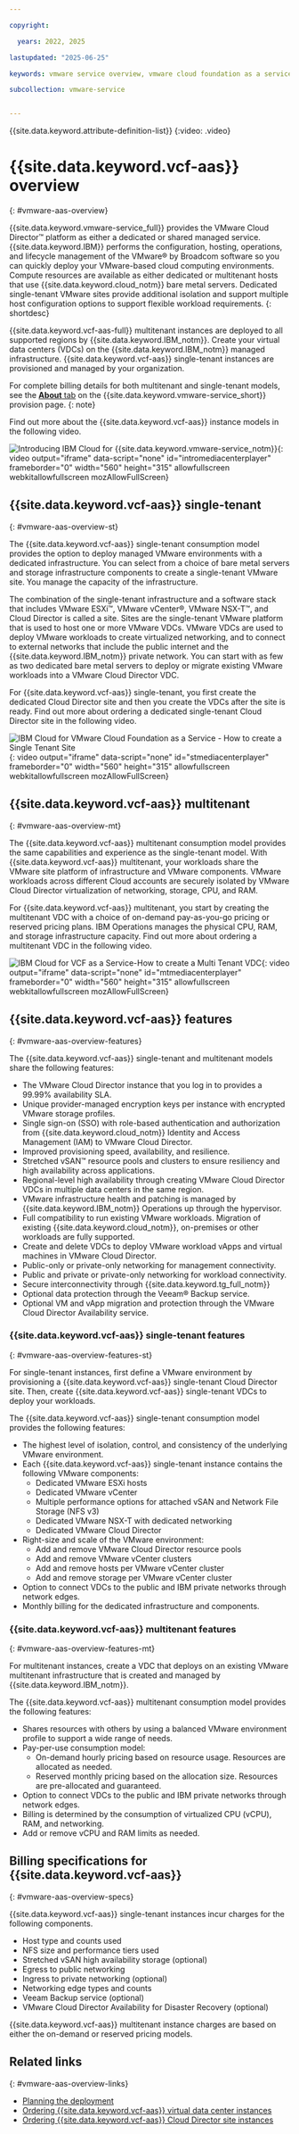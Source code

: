 ```yaml
---

copyright:

  years: 2022, 2025

lastupdated: "2025-06-25"

keywords: vmware service overview, vmware cloud foundation as a service, vmware cloud foundation as a service overview, vmware cloud foundation as a service introduction, VCF as a Service

subcollection: vmware-service


---
```


{{site.data.keyword.attribute-definition-list}}
{:video: .video}

# {{site.data.keyword.vcf-aas}} overview
{: #vmware-aas-overview}

{{site.data.keyword.vmware-service_full}} provides the VMware Cloud Director™ platform as either a dedicated or shared managed service. {{site.data.keyword.IBM}} performs the configuration, hosting, operations, and lifecycle management of the VMware® by Broadcom software so you can quickly deploy your VMware-based cloud computing environments. Compute resources are available as either dedicated or multitenant hosts that use {{site.data.keyword.cloud_notm}} bare metal servers. Dedicated single-tenant VMware sites provide additional isolation and support multiple host configuration options to support flexible workload requirements.
{: shortdesc}

{{site.data.keyword.vcf-aas-full}} multitenant instances are deployed to all supported regions by {{site.data.keyword.IBM_notm}}. Create your virtual data centers (VDCs) on the {{site.data.keyword.IBM_notm}} managed infrastructure. {{site.data.keyword.vcf-aas}} single-tenant instances are provisioned and managed by your organization.

For complete billing details for both multitenant and single-tenant models, see the [**About** tab](https://cloud.ibm.com/vmware/vmware_as_a_service/provision/vdc_mt) on the {{site.data.keyword.vmware-service_short}} provision page.
{: note}

Find out more about the {{site.data.keyword.vcf-aas}} instance models in the following video.

![Introducing IBM Cloud for {{site.data.keyword.vmware-service_notm}}](https://cdnapisec.kaltura.com/html5/html5lib/v2.101/mwEmbedFrame.php/p/1773841/uiconf_id/27941801/entry_id/1_mrpl7ue5?wid=_1773841&iframeembed=true&entry_id=1_mrpl7ue5){: video output="iframe" data-script="none" id="intromediacenterplayer" frameborder="0" width="560" height="315" allowfullscreen webkitallowfullscreen mozAllowFullScreen}

## {{site.data.keyword.vcf-aas}} single-tenant
{: #vmware-aas-overview-st}

The {{site.data.keyword.vcf-aas}} single-tenant consumption model provides the option to deploy managed VMware environments with a dedicated infrastructure. You can select from a choice of bare metal servers and storage infrastructure components to create a single-tenant VMware site. You manage the capacity of the infrastructure.

The combination of the single-tenant infrastructure and a software stack that includes VMware ESXi™, VMware vCenter®, VMware NSX-T™, and Cloud Director is called a site. Sites are the single-tenant VMware platform that is used to host one or more VMware VDCs. VMware VDCs are used to deploy VMware workloads to create virtualized networking, and to connect to external networks that include the public internet and the {{site.data.keyword.IBM_notm}} private network. You can start with as few as two dedicated bare metal servers to deploy or migrate existing VMware workloads into a VMware Cloud Director VDC.

For {{site.data.keyword.vcf-aas}} single-tenant, you first create the dedicated Cloud Director site and then you create the VDCs after the site is ready. Find out more about ordering a dedicated single-tenant Cloud Director site in the following video.

![IBM Cloud for VMware Cloud Foundation as a Service - How to create a Single Tenant Site](https://www.kaltura.com/p/1773841/sp/177384100/embedIframeJs/uiconf_id/27941801/partner_id/1773841?iframeembed=true&entry_id=1_drcc4jz0){: video output="iframe" data-script="none" id="stmediacenterplayer" frameborder="0" width="560" height="315" allowfullscreen webkitallowfullscreen mozAllowFullScreen}

## {{site.data.keyword.vcf-aas}} multitenant
{: #vmware-aas-overview-mt}

The {{site.data.keyword.vcf-aas}} multitenant consumption model provides the same capabilities and experience as the single-tenant model. With {{site.data.keyword.vcf-aas}} multitenant, your workloads share the VMware site platform of infrastructure and VMware components. VMware workloads across different Cloud accounts are securely isolated by VMware Cloud Director virtualization of networking, storage, CPU, and RAM.

For {{site.data.keyword.vcf-aas}} multitenant, you start by creating the multitenant VDC with a choice of on-demand pay-as-you-go pricing or reserved pricing plans. IBM Operations manages the physical CPU, RAM, and storage infrastructure capacity. Find out more about ordering a multitenant VDC in the following video.

![IBM Cloud for VCF as a Service-How to create a Multi Tenant VDC](https://www.kaltura.com/p/1773841/sp/177384100/embedIframeJs/uiconf_id/27941801/partner_id/1773841?iframeembed=true&entry_id=1_5tjb9dfs){: video output="iframe" data-script="none" id="mtmediacenterplayer" frameborder="0" width="560" height="315" allowfullscreen webkitallowfullscreen mozAllowFullScreen}

## {{site.data.keyword.vcf-aas}} features
{: #vmware-aas-overview-features}

The {{site.data.keyword.vcf-aas}} single-tenant and multitenant models share the following features:

* The VMware Cloud Director instance that you log in to provides a 99.99% availability SLA.
* Unique provider-managed encryption keys per instance with encrypted VMware storage profiles.
* Single sign-on (SSO) with role-based authentication and authorization from {{site.data.keyword.cloud_notm}} Identity and Access Management (IAM) to VMware Cloud Director.
* Improved provisioning speed, availability, and resilience.
* Stretched vSAN™ resource pools and clusters to ensure resiliency and high availability across applications.
* Regional-level high availability through creating VMware Cloud Director VDCs in multiple data centers in the same region.
* VMware infrastructure health and patching is managed by {{site.data.keyword.IBM_notm}} Operations up through the hypervisor.
* Full compatibility to run existing VMware workloads. Migration of existing {{site.data.keyword.cloud_notm}}, on-premises or other workloads are fully supported.
* Create and delete VDCs to deploy VMware workload vApps and virtual machines in VMware Cloud Director.
* Public-only or private-only networking for management connectivity.
* Public and private or private-only networking for workload connectivity.
* Secure interconnectivity through {{site.data.keyword.tg_full_notm}}
* Optional data protection through the Veeam® Backup service.
* Optional VM and vApp migration and protection through the VMware Cloud Director Availability service.

### {{site.data.keyword.vcf-aas}} single-tenant features
{: #vmware-aas-overview-features-st}

For single-tenant instances, first define a VMware environment by provisioning a {{site.data.keyword.vcf-aas}} single-tenant Cloud Director site. Then, create {{site.data.keyword.vcf-aas}} single-tenant VDCs to deploy your workloads.

The {{site.data.keyword.vcf-aas}} single-tenant consumption model provides the following features:

* The highest level of isolation, control, and consistency of the underlying VMware environment.
* Each {{site.data.keyword.vcf-aas}} single-tenant instance contains the following VMware components:
   * Dedicated VMware ESXi hosts
   * Dedicated VMware vCenter
   * Multiple performance options for attached vSAN and Network File Storage (NFS v3)
   * Dedicated VMware NSX-T with dedicated networking
   * Dedicated VMware Cloud Director
* Right-size and scale of the VMware environment:
   * Add and remove VMware Cloud Director resource pools
   * Add and remove VMware vCenter clusters
   * Add and remove hosts per VMware vCenter cluster
   * Add and remove storage per VMware vCenter cluster
* Option to connect VDCs to the public and IBM private networks through network edges.
* Monthly billing for the dedicated infrastructure and components.

### {{site.data.keyword.vcf-aas}} multitenant features
{: #vmware-aas-overview-features-mt}

For multitenant instances, create a VDC that deploys on an existing VMware multitenant infrastructure that is created and managed by {{site.data.keyword.IBM_notm}}.

The {{site.data.keyword.vcf-aas}} multitenant consumption model provides the following features:

* Shares resources with others by using a balanced VMware environment profile to support a wide range of needs.
* Pay-per-use consumption model:
   * On-demand hourly pricing based on resource usage. Resources are allocated as needed.
   * Reserved monthly pricing based on the allocation size. Resources are pre-allocated and guaranteed.
* Option to connect VDCs to the public and IBM private networks through network edges.
* Billing is determined by the consumption of virtualized CPU (vCPU), RAM, and networking.
* Add or remove vCPU and RAM limits as needed.

## Billing specifications for {{site.data.keyword.vcf-aas}}
{: #vmware-aas-overview-specs}

{{site.data.keyword.vcf-aas}} single-tenant instances incur charges for the following components.

* Host type and counts used
* NFS size and performance tiers used
* Stretched vSAN high availability storage (optional)
* Egress to public networking
* Ingress to private networking (optional)
* Networking edge types and counts
* Veeam Backup service (optional)
* VMware Cloud Director Availability for Disaster Recovery (optional)

{{site.data.keyword.vcf-aas}} multitenant instance charges are based on either the on-demand or reserved pricing models.

## Related links
{: #vmware-aas-overview-links}

* [Planning the deployment](/docs/vmware-service?topic=vmware-service-tenant-plan-deploy)
* [Ordering {{site.data.keyword.vcf-aas}} virtual data center instances](/docs/vmware-service?topic=vmware-service-vdc-adding)
* [Ordering {{site.data.keyword.vcf-aas}} Cloud Director site instances](/docs/vmware-service?topic=vmware-service-tenant-ordering)
